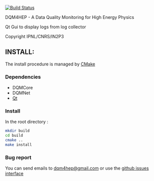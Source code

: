 [![Build Status](https://travis-ci.org/DQM4HEP/dqm4hep-qt-logging-gui.svg?branch=master)](https://travis-ci.org/DQM4HEP/dqm4hep-qt-logging-gui)

DQM4HEP - A Data Quality Monitoring for High Energy Physics

Qt Gui to display logs from log collector

Copyright IPNL/CNRS/IN2P3

## INSTALL:

The install procedure is managed by [CMake](http://cmake.org)

### Dependencies

* DQMCore
* DQMNet
* [Qt](www.qt.io)

### Install

In the root directory :

```bash
mkdir build
cd build
cmake ..
make install
```

### Bug report

You can send emails to <dqm4hep@gmail.com>
or use the [github issues interface](https://github.Com/DQM4HEP/dqm4hep-qt-logging-gui/issues)
